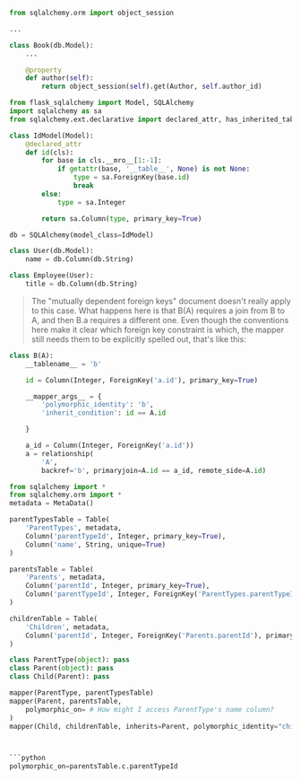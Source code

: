 ```python
from sqlalchemy.orm import object_session

...

class Book(db.Model):
    ...

    @property
    def author(self):
        return object_session(self).get(Author, self.author_id)
```

```python
from flask_sqlalchemy import Model, SQLAlchemy
import sqlalchemy as sa
from sqlalchemy.ext.declarative import declared_attr, has_inherited_table

class IdModel(Model):
    @declared_attr
    def id(cls):
        for base in cls.__mro__[1:-1]:
            if getattr(base, '__table__', None) is not None:
                type = sa.ForeignKey(base.id)
                break
        else:
            type = sa.Integer

        return sa.Column(type, primary_key=True)

db = SQLAlchemy(model_class=IdModel)

class User(db.Model):
    name = db.Column(db.String)

class Employee(User):
    title = db.Column(db.String)
```

> The "mutually dependent foreign keys" document doesn't really apply to this case. What happens here is that B(A) requires a join from B to A, and then B.a requires a different one. Even though the conventions here make it clear which foreign key constraint is which, the mapper still needs them to be explicitly spelled out, that's like this:

```python
class B(A):
    __tablename__ = 'b'

    id = Column(Integer, ForeignKey('a.id'), primary_key=True)

    __mapper_args__ = {
        'polymorphic_identity': 'b',
        'inherit_condition': id == A.id

    }

    a_id = Column(Integer, ForeignKey('a.id'))
    a = relationship(
        'A',
        backref='b', primaryjoin=A.id == a_id, remote_side=A.id)
```

````python
from sqlalchemy import *
from sqlalchemy.orm import *
metadata = MetaData()

parentTypesTable = Table(
    'ParentTypes', metadata,
    Column('parentTypeId', Integer, primary_key=True),
    Column('name', String, unique=True)
)

parentsTable = Table(
    'Parents', metadata,
    Column('parentId', Integer, primary_key=True),
    Column('parentTypeId', Integer, ForeignKey('ParentTypes.parentTypeId'))
)

childrenTable = Table(
    'Children', metadata,
    Column('parentId', Integer, ForeignKey('Parents.parentId'), primary_key=True)
)

class ParentType(object): pass
class Parent(object): pass
class Child(Parent): pass

mapper(ParentType, parentTypesTable)
mapper(Parent, parentsTable,
    polymorphic_on= # How might I access ParentType's name column?
)
mapper(Child, childrenTable, inherits=Parent, polymorphic_identity="child")



```python
polymorphic_on=parentsTable.c.parentTypeId
````

```

```
